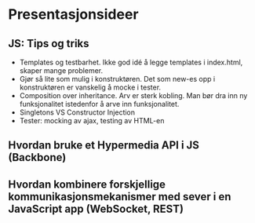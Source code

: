 Presentasjonsideer
==================

JS: Tips og triks
-----------------

* Templates og testbarhet. Ikke god idé å legge templates i index.html, skaper mange problemer.
* Gjør så lite som mulig i konstruktøren. Det som new-es opp i konstruktøren er vanskelig å mocke i tester.
* Composition over inheritance. Arv er sterk kobling. Man bør dra inn ny funksjonalitet istedenfor å arve inn funksjonalitet.
* Singletons VS Constructor Injection
* Tester: mocking av ajax, testing av HTML-en

Hvordan bruke et Hypermedia API i JS (Backbone)
----------------------------------------------

Hvordan kombinere forskjellige kommunikasjonsmekanismer med sever i en JavaScript app (WebSocket, REST)
----------------------------------------------
